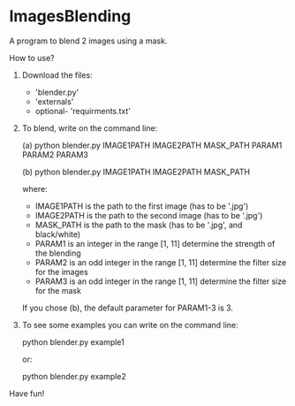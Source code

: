 # ImagesBlending
A program to blend 2 images using a mask.

How to use?
1. Download the files:
    - 'blender.py'
    - 'externals'
    - optional- 'requirments.txt'
2. To blend, write on the command line:
 
    (a) python blender.py IMAGE1PATH IMAGE2PATH MASK_PATH PARAM1 PARAM2 PARAM3
  
    (b) python blender.py IMAGE1PATH IMAGE2PATH MASK_PATH
  
    where:
    - IMAGE1PATH is the path to the first image (has to be '.jpg')
    - IMAGE2PATH is the path to the second image (has to be '.jpg')
    - MASK_PATH is the path to the mask (has to be '.jpg', and black/white)
    - PARAM1 is an integer in the range [1, 11] determine the strength of the blending
    - PARAM2 is an odd integer in the range [1, 11] determine the filter size for the images
    - PARAM3 is an odd integer in the range [1, 11] determine the filter size for the mask
    
    If you chose (b), the default parameter for PARAM1-3 is 3.
3. To see some examples you can write on the command line:

    python blender.py example1
    
    or:
    
    python blender.py example2
  
Have fun!
